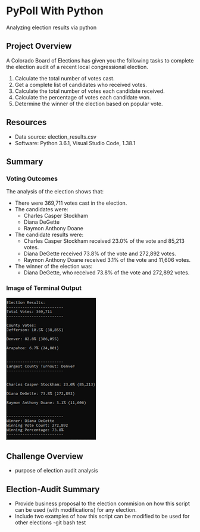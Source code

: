 # PyPoll With Python
Analyzing election results via python

## Project Overview
A Colorado Board of Elections has given you the following tasks to complete the election audit of a recent local congressional election. 

1. Calculate the total number of votes cast. 
2. Get a complete list of candidates who received votes.
3. Calculate the total number of votes each candidate received. 
4. Calculate the percentage of votes each candidate won. 
5. Determine the winner of the election based on popular vote. 

## Resources
- Data source: election_results.csv
- Software: Python 3.6.1, Visual Studio Code, 1.38.1

## Summary
### Voting Outcomes
The analysis of the election shows that: 
- There were 369,711 votes cast in the election. 
- The candidates were:
	- Charles Casper Stockham
	- Diana DeGette
	- Raymon Anthony Doane
- The candidate results were: 
	- Charles Casper Stockham received 23.0% of the vote and 85,213 votes. 
	- Diana DeGette received 73.8% of the vote and 272,892 votes. 
	- Raymon Anthony Doane received 3.1% of the vote and 11,606 votes. 
- The winner of the election was: 
	- Diana DeGette, who received 73.8% of the vote and 272,892 votes. 
### Image of Terminal Output
![Terminal Output](Resources/Terminal_Output.png)

## Challenge Overview
- purpose of election audit analysis

## Election-Audit Summary
- Provide business proposal to the election commision on how this script can be used (with modifications) for any election.
- Include two examples of how this script can be modified to be used for other elections
-git bash test
